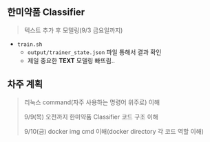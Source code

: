 ## 한미약품 Classifier

> 텍스트 추가 후 모델링(9/3 금요일까지)

- `train.sh`
  - `output/trainer_state.json` 파일 통해서 결과 확인
  - 제일 중요한 **TEXT** 모델링 빠뜨림..



## 차주 계획

> 리눅스 command(자주 사용하는 명령어 위주로) 이해
>
> 9/9(목) 오전까지 한미약품 Classifier 코드 구조 이해
>
> 9/10(금) docker img cmd 이해(docker directory 각 코드 역할 이해)
